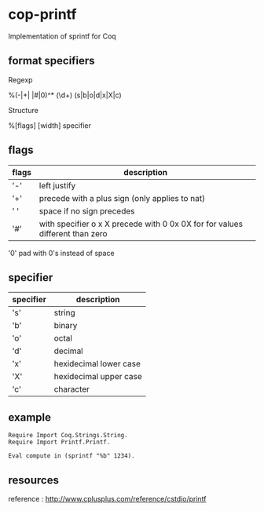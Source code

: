 # cop-printf

Implementation of sprintf for Coq

## format specifiers

Regexp

%(-|+| |#|0)^* (\d+) (s|b|o|d|x|X|c)

Structure

%[flags]       [width]  specifier

## flags

| flags | description                                                                 |
|-------|-----------------------------------------------------------------------------|
| '-'   | left justify                                                                |
| '+'   | precede with a plus sign (only applies to nat)                              |
| ' '   | space if no sign precedes                                                   |
| '#'   | with specifier o x X precede with 0 0x 0X for for values different than zero |


'0' pad with 0's instead of space

## specifier

| specifier | description            |
|-----------|------------------------|
| 's'       | string                 |
| 'b'       | binary                 |
| 'o'       | octal                  |
| 'd'       | decimal                |
| 'x'       | hexidecimal lower case |
| 'X'       | hexidecimal upper case |
| 'c'       | character              |


## example

```Coq
Require Import Coq.Strings.String.
Require Import Printf.Printf.

Eval compute in (sprintf "%b" 1234).
```

## resources

reference : http://www.cplusplus.com/reference/cstdio/printf
